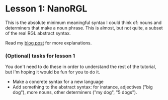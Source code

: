 # Lesson 1: NanoRGL

This is the absolute minimum meaningful syntax I could think of: nouns and determiners that make a noun phrase. This is almost, but not quite, a subset of the real RGL abstract syntax.

Read my [blog post](TODO) for more explanations.

### (Optional) tasks for lesson 1

You don't need to do these in order to understand the rest of the tutorial, but I'm hoping it would be fun for you to do it.

* Make a concrete syntax for a new language
* Add something to the abstract syntax: for instance, adjectives ("big dog"), more nouns, other determiners ("my dog", "5 dogs").
